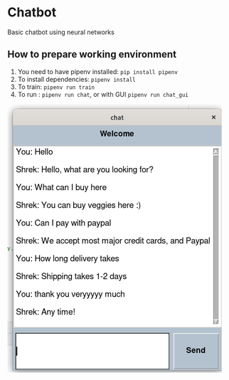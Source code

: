 # Chatbot
Basic chatbot using neural networks

## How to prepare working environment

1. You need to have pipenv installed: `pip install pipenv`
2. To install dependencies: `pipenv install`
3. To train: `pipenv run train`
4. To run : `pipenv run chat`, or with GUI `pipenv run chat_gui`

![](bot.png)